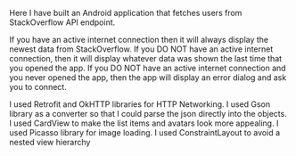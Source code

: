 Here I have built an Android application that fetches users from StackOverflow API endpoint.

If you have an active internet connection then it will always display the newest data from StackOverflow.
If you DO NOT have an active internet connection, then it will display whatever data was shown the last time that you opened the app.
If you DO NOT have an active internet connection and you never opened the app, then the app will display an error dialog and ask you to connect.

I used Retrofit and OkHTTP libraries for HTTP Networking.
I used Gson library as a converter so that I could parse the json directly into  the objects.
I used CardView to make the list items and avatars look more appealing.
I used Picasso library for image loading.
I used ConstraintLayout to avoid a nested view hierarchy

